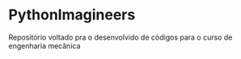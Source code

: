 # PythonImagineers
 Repositório voltado pra o desenvolvido de códigos para o curso de engenharia mecânica
